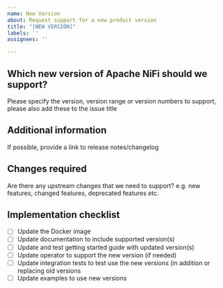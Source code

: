 ```yaml
---
name: New Version
about: Request support for a new product version
title: "[NEW VERSION]"
labels: ''
assignees: ''

---
```


## Which new version of Apache NiFi should we support?

Please specify the version, version range or version numbers to support, please also add these to the issue title

## Additional information

If possible, provide a link to release notes/changelog

## Changes required

Are there any upstream changes that we need to support?
e.g. new features, changed features, deprecated features etc.

## Implementation checklist

<!--
    Please don't change anything in this list.
    Not all of these steps are necessary for all versions.
-->

- [ ] Update the Docker image
- [ ] Update documentation to include supported version(s)
- [ ] Update and test getting started guide with updated version(s)
- [ ] Update operator to support the new version (if needed)
- [ ] Update integration tests to test use the new versions (in addition or replacing old versions
- [ ] Update examples to use new versions
